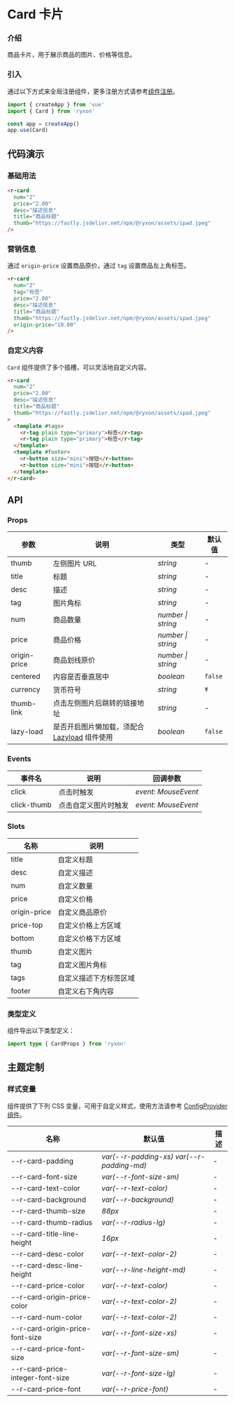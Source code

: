 # Card 卡片

### 介绍

商品卡片，用于展示商品的图片、价格等信息。

### 引入

通过以下方式来全局注册组件，更多注册方式请参考[组件注册](#/zh-CN/advanced-usage#zu-jian-zhu-ce)。

```js
import { createApp } from 'vue'
import { Card } from 'ryxon'

const app = createApp()
app.use(Card)
```

## 代码演示

### 基础用法

```html
<r-card
  num="2"
  price="2.00"
  desc="描述信息"
  title="商品标题"
  thumb="https://fastly.jsdelivr.net/npm/@ryxon/assets/ipad.jpeg"
/>
```

### 营销信息

通过 `origin-price` 设置商品原价，通过 `tag` 设置商品左上角标签。

```html
<r-card
  num="2"
  tag="标签"
  price="2.00"
  desc="描述信息"
  title="商品标题"
  thumb="https://fastly.jsdelivr.net/npm/@ryxon/assets/ipad.jpeg"
  origin-price="10.00"
/>
```

### 自定义内容

`Card` 组件提供了多个插槽，可以灵活地自定义内容。

```html
<r-card
  num="2"
  price="2.00"
  desc="描述信息"
  title="商品标题"
  thumb="https://fastly.jsdelivr.net/npm/@ryxon/assets/ipad.jpeg"
>
  <template #tags>
    <r-tag plain type="primary">标签</r-tag>
    <r-tag plain type="primary">标签</r-tag>
  </template>
  <template #footer>
    <r-button size="mini">按钮</r-button>
    <r-button size="mini">按钮</r-button>
  </template>
</r-card>
```

## API

### Props

| 参数 | 说明 | 类型 | 默认值 |
| --- | --- | --- | --- |
| thumb | 左侧图片 URL | _string_ | - |
| title | 标题 | _string_ | - |
| desc | 描述 | _string_ | - |
| tag | 图片角标 | _string_ | - |
| num | 商品数量 | _number \| string_ | - |
| price | 商品价格 | _number \| string_ | - |
| origin-price | 商品划线原价 | _number \| string_ | - |
| centered | 内容是否垂直居中 | _boolean_ | `false` |
| currency | 货币符号 | _string_ | `¥` |
| thumb-link | 点击左侧图片后跳转的链接地址 | _string_ | - |
| lazy-load | 是否开启图片懒加载，须配合 [Lazyload](#/zh-CN/lazyload) 组件使用 | _boolean_ | `false` |

### Events

| 事件名      | 说明                 | 回调参数            |
| ----------- | -------------------- | ------------------- |
| click       | 点击时触发           | _event: MouseEvent_ |
| click-thumb | 点击自定义图片时触发 | _event: MouseEvent_ |

### Slots

| 名称         | 说明                   |
| ------------ | ---------------------- |
| title        | 自定义标题             |
| desc         | 自定义描述             |
| num          | 自定义数量             |
| price        | 自定义价格             |
| origin-price | 自定义商品原价         |
| price-top    | 自定义价格上方区域     |
| bottom       | 自定义价格下方区域     |
| thumb        | 自定义图片             |
| tag          | 自定义图片角标         |
| tags         | 自定义描述下方标签区域 |
| footer       | 自定义右下角内容       |

### 类型定义

组件导出以下类型定义：

```ts
import type { CardProps } from 'ryxon'
```

## 主题定制

### 样式变量

组件提供了下列 CSS 变量，可用于自定义样式，使用方法请参考 [ConfigProvider 组件](/zh/component/config-provider.html)。

| 名称 | 默认值 | 描述 |
| --- | --- | --- |
| --r-card-padding | _var(--r-padding-xs) var(--r-padding-md)_ | - |
| --r-card-font-size | _var(--r-font-size-sm)_ | - |
| --r-card-text-color | _var(--r-text-color)_ | - |
| --r-card-background | _var(--r-background)_ | - |
| --r-card-thumb-size | _88px_ | - |
| --r-card-thumb-radius | _var(--r-radius-lg)_ | - |
| --r-card-title-line-height | _16px_ | - |
| --r-card-desc-color | _var(--r-text-color-2)_ | - |
| --r-card-desc-line-height | _var(--r-line-height-md)_ | - |
| --r-card-price-color | _var(--r-text-color)_ | - |
| --r-card-origin-price-color | _var(--r-text-color-2)_ | - |
| --r-card-num-color | _var(--r-text-color-2)_ | - |
| --r-card-origin-price-font-size | _var(--r-font-size-xs)_ | - |
| --r-card-price-font-size | _var(--r-font-size-sm)_ | - |
| --r-card-price-integer-font-size | _var(--r-font-size-lg)_ | - |
| --r-card-price-font | _var(--r-price-font)_ | - |
